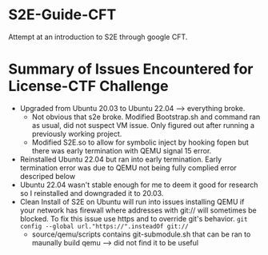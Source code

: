 # S2E-Guide-CFT
Attempt at an introduction to S2E through google CFT.  

# Summary of Issues Encountered for License-CTF Challenge
 - Upgraded from Ubuntu 20.03 to Ubuntu 22.04 --> everything broke.
   - Not obvious that s2e broke. Modified Bootstrap.sh and command ran as usual, did not suspect VM issue. Only figured out after running a previously working project.
   - Modified S2E.so to allow for symbolic inject by hooking fopen but there was early termination with QEMU signal 15 error.
 - Reinstalled Ubuntu 22.04 but ran into early termination. Early termination error was due to QEMU not being fully complied error descriped below
 - Ubuntu 22.04 wasn't stable enough for me to deem it good for research so I reinstalled and downgraded it to 20.03.
 - Clean Install of S2E on Ubuntu will run into issues installing QEMU if your network has firewall where addresses with git:// will sometimes be blocked. To fix this issue use https and to override git's behavior. `git config --global url."https://".insteadOf git://`
   - source/qemu/scripts contains git-submodule.sh that can be ran to maunally build qemu --> did not find it to be useful
 
 
